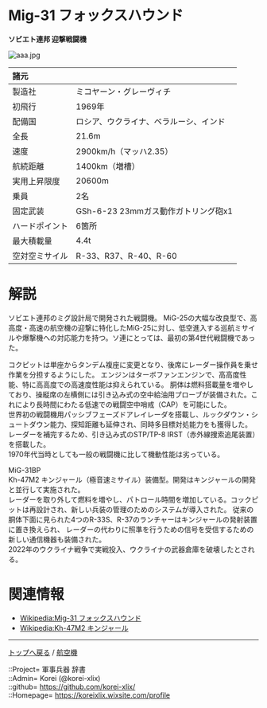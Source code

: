 # Mig-31 フォックスハウンド
**ソビエト連邦 迎撃戦闘機**

![aaa.jpg](https://bn02pap001files.storage.live.com/y4mJl-YqS53Ozdx8qdAH0qqkvzEzeA_ly0kLJspn9uXmqgQ1cmkLb82_wH09lE5p85NzIwpLXc_XCQh-EYUu-nVKmk0-5tiO4JIuNWblMdb1BKJcpXeq_5Hnh7Oh-VDWmokGgch7ZqlFHX98vkMU_GtHyOGFK1lUMbUa8HpI-ht_hzvItAA8rR3MtGExXpPCSI_?width=640&height=426&cropmode=none)  
  


|諸元  |  |
|:--|:--|
|製造社  |ミコヤーン・グレーヴィチ  |
|初飛行  |1969年  |
|配備国  |ロシア、ウクライナ、ベラルーシ、インド  |
|全長    |21.6m  |
|速度    |2900km/h（マッハ2.35）  |
|航続距離  |1400km（増槽）  |
|実用上昇限度|20600m  |
|乗員    |2名  |
|固定武装  |GSh-6-23 23mmガス動作ガトリング砲x1  |
|ハードポイント  |6箇所  |
|最大積載量  |4.4t  |
|空対空ミサイル  |R-33、R37、R-40、R-60  |


# 解説
ソビエト連邦のミグ設計局で開発された戦闘機。
MiG-25の大幅な改良型で、高高度・高速の航空機の迎撃に特化したMiG-25に対し、低空進入する巡航ミサイルや爆撃機への対応能力を持つ。ソ連にとっては、最初の第4世代戦闘機であった。  
  
コクピットは単座からタンデム複座に変更となり、後席にレーダー操作員を乗せ作業を分担するようにした。
エンジンはターボファンエンジンで、高高度性能、特に高高度での高速度性能は抑えられている。
胴体は燃料搭載量を増やしており、操縦席の左横側には引き込み式の空中給油用プローブが装備された。これにより長時間にわたる低速での戦闘空中哨戒（CAP）を可能にした。  
世界初の戦闘機用パッシブフェーズドアレイレーダを搭載し、ルックダウン・シュートダウン能力、探知距離も延伸され、同時多目標対処能力をも獲得した。
レーダーを補完するため、引き込み式のSTP/TP-8 IRST（赤外線捜索追尾装置）を搭載した。  
1970年代当時としても一般の戦闘機に比して機動性能は劣っている。  
  
MiG-31BP  
Kh-47M2 キンジャール（極音速ミサイル）装備型。開発はキンジャールの開発と並行して実施された。  
レーダーを取り外して燃料を増やし、パトロール時間を増加している。コックピットは再設計され、新しい兵装の管理のためのシステムが導入された。
従来の胴体下面に見られた4つのR-33S、R-37のランチャーはキンジャールの発射装置に置き換えられ、
レーダーの代わりに照準を行うための信号を受信するための新しい通信機器も装備された。  
2022年のウクライナ戦争で実戦投入、ウクライナの武器倉庫を破壊したとされる。  



# 関連情報
* [Wikipedia:Mig-31 フォックスハウンド](https://bit.ly/3v6B9AN)
* [Wikipedia:Kh-47M2 キンジャール](https://ja.wikipedia.org/wiki/Kh-47M2_%E3%82%AD%E3%83%B3%E3%82%B8%E3%83%A3%E3%83%BC%E3%83%AB)


***
[トップへ戻る](/readme.md) / [航空機](/plane/readme.md)  
  
::Project= 軍事兵器 辞書  
::Admin= Korei (@korei-xlix)  
::github= https://github.com/korei-xlix/  
::Homepage= https://koreixlix.wixsite.com/profile  
